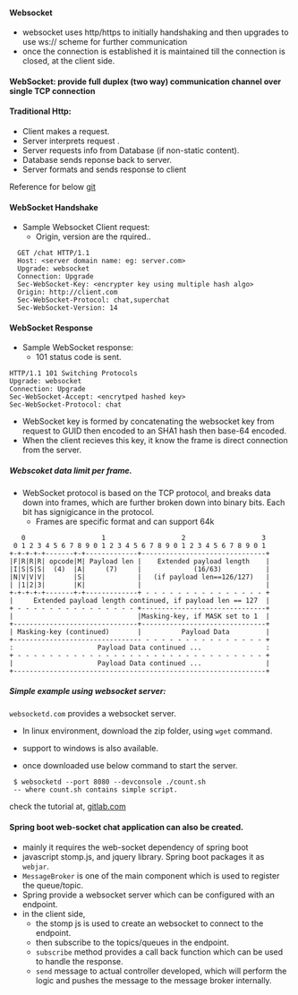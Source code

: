 
#### Websocket
  - websocket uses http/https to initially handshaking and then upgrades to use ws:// scheme for further communication
  - once the connection is established it is maintained till the connection is closed, at the client side.

#### WebSocket: provide full duplex (two way) communication channel over single TCP connection

#### Traditional Http:
  - Client makes a request.
  - Server interprets request .
  - Server requests info from Database (if non-static content).
  - Database sends reponse back to server.
  - Server formats and sends response to client

Reference for below [git](https://tools.ietf.org/id/draft-ietf-hybi-thewebsocketprotocol-09.html)

#### WebSocket Handshake
  - Sample Websocket Client request:
    - Origin, version are the rquired..
  ```
    GET /chat HTTP/1.1
    Host: <server domain name: eg: server.com>
    Upgrade: websocket
    Connection: Upgrade
    Sec-WebSocket-Key: <encrypter key using multiple hash algo>
    Origin: http://client.com
    Sec-WebSocket-Protocol: chat,superchat
    Sec-WebSocket-Version: 14
  ```

#### WebSocket Response
 - Sample WebSocket response:
    - 101 status code is sent.
 ```
 HTTP/1.1 101 Switching Protocols
 Upgrade: websocket
 Connection: Upgrade
 Sec-WebSocket-Accept: <encrytped hashed key>
 Sec-WebSocket-Protocol: chat
 ```
 - WebSocket key is formed by concatenating the websocket key from request to GUID then  encoded to an SHA1 hash then base-64 encoded.
 - When the client recieves this key, it know the frame is direct connection from the server.
 
 ##### Webscoket data limit per frame.
   - WebSocket protocol is based on the TCP protocol, and breaks data down into frames, which are further broken down into binary bits. Each bit has signigicance in the protocol.
      - Frames are specific format and can support 64k 
  ```
     0                   1                   2                   3
   0 1 2 3 4 5 6 7 8 9 0 1 2 3 4 5 6 7 8 9 0 1 2 3 4 5 6 7 8 9 0 1
  +-+-+-+-+-------+-+-------------+-------------------------------+
  |F|R|R|R| opcode|M| Payload len |    Extended payload length    |
  |I|S|S|S|  (4)  |A|     (7)     |             (16/63)           |
  |N|V|V|V|       |S|             |   (if payload len==126/127)   |
  | |1|2|3|       |K|             |                               |
  +-+-+-+-+-------+-+-------------+ - - - - - - - - - - - - - - - +
  |     Extended payload length continued, if payload len == 127  |
  + - - - - - - - - - - - - - - - +-------------------------------+
  |                               |Masking-key, if MASK set to 1  |
  +-------------------------------+-------------------------------+
  | Masking-key (continued)       |          Payload Data         |
  +-------------------------------- - - - - - - - - - - - - - - - +
  :                     Payload Data continued ...                :
  + - - - - - - - - - - - - - - - - - - - - - - - - - - - - - - - +
  |                     Payload Data continued ...                |
  +---------------------------------------------------------------+
  ```

##### Simple example using websocket server:

`websocketd.com` provides a websocket server.

 - In linux environment, download the zip folder, using `wget` command.
 - support to windows is also available.
 
 - once downloaded use below command to start the server.
 
 ```
  $ websocketd --port 8080 --devconsole ./count.sh
  -- where count.sh contains simple script.
 ```
 
 check the tutorial at, [gitlab.com](https://github.com/joewalnes/websocketd/wiki/Ten-second-tutorial)
 
 #### Spring boot web-socket chat application can also be created.
   - mainly it requires the web-socket dependency of spring boot
   - javascript stomp.js, and jquery library. Spring boot packages it as `webjar`.
   - `MessageBroker` is one of the main component which is used to register the queue/topic.
   - Spring provide a websocket server which can be configured with an endpoint.
   - in the client side, 
      - the stomp js is used to create an websocket to connect to the endpoint.
      - then subscribe to the topics/queues in the endpoint.
      - `subscribe` method provides a call back function which can be used to handle the response.
      - `send` message to actual controller developed, which will perform the logic and pushes the message to the message broker internally.
   
